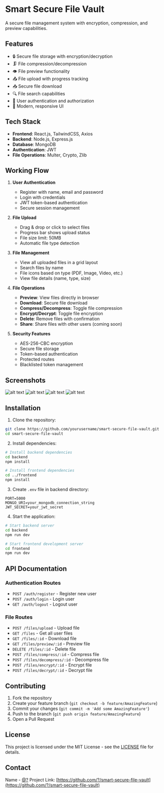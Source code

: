 # Smart Secure File Vault

A secure file management system with encryption, compression, and preview capabilities.

## Features

- 🔒 Secure file storage with encryption/decryption
- 🗜️ File compression/decompression
- 👁️ File preview functionality
- 📤 File upload with progress tracking
- 📥 Secure file download
- 🔍 File search capabilities
- 👤 User authentication and authorization
- 💫 Modern, responsive UI

## Tech Stack

- **Frontend**: React.js, TailwindCSS, Axios
- **Backend**: Node.js, Express.js
- **Database**: MongoDB
- **Authentication**: JWT
- **File Operations**: Multer, Crypto, Zlib

## Working Flow

1. **User Authentication**
   - Register with name, email and password
   - Login with credentials
   - JWT token-based authentication
   - Secure session management

2. **File Upload**
   - Drag & drop or click to select files
   - Progress bar shows upload status
   - File size limit: 50MB
   - Automatic file type detection

3. **File Management**
   - View all uploaded files in a grid layout
   - Search files by name
   - File icons based on type (PDF, Image, Video, etc.)
   - View file details (name, type, size)

4. **File Operations**
   - **Preview**: View files directly in browser
   - **Download**: Secure file download
   - **Compress/Decompress**: Toggle file compression
   - **Encrypt/Decrypt**: Toggle file encryption
   - **Delete**: Remove files with confirmation
   - **Share**: Share files with other users (coming soon)

5. **Security Features**
   - AES-256-CBC encryption
   - Secure file storage
   - Token-based authentication
   - Protected routes
   - Blacklisted token management

## Screenshots

![alt text](<frontend/public/Screenshot 2025-05-29 214611.png>)
![alt text](<frontend/public/Screenshot 2025-05-29 214824.png>)
![alt text](<frontend/public/Screenshot 2025-05-29 214934.png>)
![alt text](<frontend/public/Screenshot 2025-05-29 215151.png>)

## Installation

1. Clone the repository:
```bash
git clone https://github.com/yourusername/smart-secure-file-vault.git
cd smart-secure-file-vault
```

2. Install dependencies:
```bash
# Install backend dependencies
cd backend
npm install

# Install frontend dependencies
cd ../frontend
npm install
```

3. Create `.env` file in backend directory:
```env
PORT=5000
MONGO_URI=your_mongodb_connection_string
JWT_SECRET=your_jwt_secret
```

4. Start the application:
```bash
# Start backend server
cd backend
npm run dev

# Start frontend development server
cd frontend
npm run dev
```

## API Documentation

### Authentication Routes
- `POST /auth/register` - Register new user
- `POST /auth/login` - Login user
- `GET /auth/logout` - Logout user

### File Routes
- `POST /files/upload` - Upload file
- `GET /files` - Get all user files
- `GET /files/:id` - Download file
- `GET /files/preview/:id` - Preview file
- `DELETE /files/:id` - Delete file
- `POST /files/compress/:id` - Compress file
- `POST /files/decompress/:id` - Decompress file
- `POST /files/encrypt/:id` - Encrypt file
- `POST /files/decrypt/:id` - Decrypt file

## Contributing

1. Fork the repository
2. Create your feature branch (`git checkout -b feature/AmazingFeature`)
3. Commit your changes (`git commit -m 'Add some AmazingFeature'`)
4. Push to the branch (`git push origin feature/AmazingFeature`)
5. Open a Pull Request

## License

This project is licensed under the MIT License - see the [LICENSE](LICENSE) file for details.

## Contact

Name - [@?](https://twitter.com/?)
Project Link: [https://github.com/?/smart-secure-file-vault](https://github.com/?/smart-secure-file-vault)